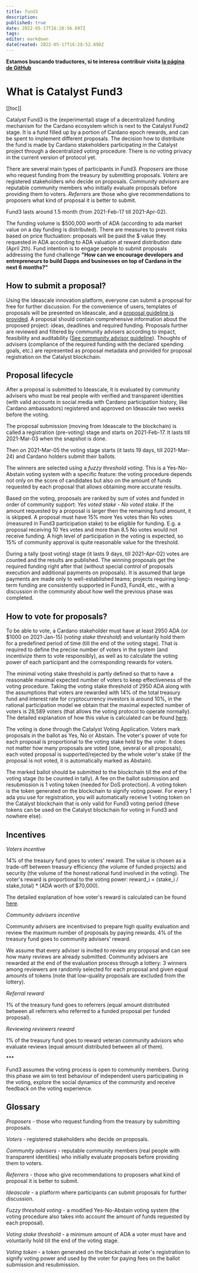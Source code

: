 ```yaml
---
title: fund3
description: 
published: true
date: 2022-05-17T16:28:56.697Z
tags: 
editor: markdown
dateCreated: 2022-05-17T16:28:52.890Z
---
```


__Estamos buscando traductores, si te interesa contribuir visita [la página de GitHub](https://github.com/Project-Catalyst/project-catalyst.github.io)__

# What is Catalyst Fund3

[[toc]]

Catalyst Fund3 is the (experimental) stage of a decentralized funding mechanism for the Cardano ecosystem which is next to the Catalyst Fund2 stage. It is a fund filled up by a portion of Cardano epoch rewards, and can be spent to implement different proposals. The decision how to distribute the fund is made by Cardano stakeholders participating in the Catalyst project through a decentralized voting procedure. There is no voting privacy in the current version of protocol yet.

There are several main types of participants in Fund3. _Proposers_ are those who request funding from the treasury by submitting proposals. _Voters_ are registered stakeholders who decide on proposals. _Community advisers_ are reputable community members who initially evaluate proposals before providing them to voters. _Referrers_ are those who give recommendations to proposers what kind of proposal it is better to submit.

Fund3 lasts around 1.5 month (from 2021-Feb-17 till 2021-Apr-02).

The funding volume is \$500,000 worth of ADA (according to ada market value on a day funding is distributed). There are measures to prevent risks based on price fluctuation\: proposals will be paid the $ value they requested in ADA according to ADA valuation at reward distribution date (April 2th).
Fund intention is to engage people to submit proposals addressing the fund challenge
**&quot;How can we encourage developers and entrepreneurs to build Dapps and businesses on top of Cardano in the next 6 months?&quot;**

## How to submit a proposal?

Using the Ideascale innovation platform, everyone can submit a proposal for free for further discussion. For the convenience of users, templates of proposals will be presented on Ideascale, and a [proposal guideline is provided](https://docs.google.com/document/d/1oE_cnP0gksdAanXV4w5DYaDNp_tbYEvyHhTUG4HYZ3Q/edit). A proposal should contain comprehensive information about the proposed project: ideas, deadlines and required funding. Proposals further are reviewed and filtered by community advisers according to impact, feasibility and auditability ([See community advisor guideline](https://docs.google.com/document/d/13GDOj2vuxZzQttagfgnS3hbnP65xsSsWbf_6TURLI_U/edit#)). Thoughts of advisers (compliance of the required funding with the declared spending goals, etc.) are represented as proposal metadata and provided for proposal registration on the Catalyst blockchain.

## Proposal lifecycle

After a proposal is submitted to Ideascale, it is evaluated by community advisers who must be real people with verified and transparent identities (with valid accounts in social media with Cardano participation history, like Cardano ambassadors) registered and approved on Ideascale two weeks before the voting.

The proposal submission (moving from Ideascale to the blockchain) is called a registration (pre-voting) stage and starts on 2021-Feb-17. It lasts till 2021-Mar-03 when the snapshot is done.

Then on 2021-Mar-05 the voting stage starts (it lasts 19 days, till 2021-Mar-24) and Cardano holders submit their ballots.

The winners are selected using a _fuzzy threshold voting_. This is a Yes-No-Abstain voting system with a specific feature: the voting procedure depends not only on the score of candidates but also on the amount of funds requested by each proposal that allows obtaining more accurate results.

Based on the voting, proposals are ranked by sum of votes and funded in order of community support: _Yes voted stake_ - _No voted stake_. If the amount requested by a proposal is larger then the remaining fund amount, it is skipped. A proposal must have 15% more Yes votes than No votes (measured in Fund3 participation stake) to be eligible for funding. E.g. a proposal receiving 10 Yes votes and more than 8.5 No votes would not receive funding. A high level of participation in the voting is expected, so 15% of community approval is quite reasonable value for the threshold.

During a tally (post voting) stage (it lasts 9 days, till 2021-Apr-02) votes are counted and the results are published. The winning proposals get the required funding right after that (without special control of proposals execution and additional payments on proposals). It is assumed that large payments are made only to well-established teams; projects requiring long-term funding are consistently supported in Fund3, Fund4, etc., with a discussion in the community about how well the previous phase was completed.

## How to vote for proposals?

To be able to vote, a Cardano stakeholder must have at least 2950 ADA (or $1000 on 2021-Jan-15) (_voting stake threshold_) and voluntarily hold them for a predefined period of time (till the end of the voting stage). That is required to define the precise number of voters in the system (and incentivize them to vote responsibly), as well as to calculate the voting power of each participant and the corresponding rewards for voters.

The minimal voting stake threshold is partly defined so that to have a reasonable maximal expected number of voters to keep effectiveness of the voting procedure. Taking the voting stake threshold of 2950 ADA along with the assumptions that voters are rewarded with 14% of the total treasury fund and interest rate for cryptocurrency investors is around 10%, in the rational participation model we obtain that the maximal expected number of voters is 28,589 voters (that allows the voting protocol to operate normally). The detailed explanation of how this value is calculated can be found [here](https://docs.google.com/document/d/10DoE5oJ1J90spVNt__v8KRUScwkFjar22qfd38pIZL0/edit).

The voting is done through the Catalyst Voting Application. Voters mark proposals in the ballot as Yes, No or Abstain. The voter&#39;s power of vote for each proposal is proportional to the voting stake held by the voter. It does not matter how many proposals are voted (one, several or all proposals), each voted proposal is supported/rejected by the whole voter&#39;s stake (if the proposal is not voted, it is automatically marked as Abstain).

The marked ballot should be submitted to the blockchain till the end of the voting stage (to be counted in tally). A fee on the ballot submission and resubmission is 1 voting token (needed for DoS protection). A voting token is the token generated on the blockchain to signify voting power. For every 1 ada you use for registration, you will automatically receive 1 voting token on the Catalyst blockchain that is only valid for Fund3 voting period (these tokens can be used on the Catalyst blockchain for voting in Fund3 and nowhere else).

## Incentives

_Voters incentive_

14% of the treasury fund goes to voters&#39; reward. The value is chosen as a trade-off between treasury efficiency (the volume of funded projects) and security (the volume of the honest rational fund involved in the voting). The voter&#39;s reward is proportional to the voting power: reward\_i = (stake\_i / stake\_total) \* (ADA worth of $70,000).

The detailed explanation of how voter&#39;s reward is calculated can be found [here](https://docs.google.com/document/d/1Z2qLzGbLQxLgfDKqnTZFTL3IM28V8uUykptng0p5jbE/edit).

_Community advisers incentive_

Community advisers are incentivised to prepare high quality evaluation and review the maximum number of proposals by paying rewards. 4% of the treasury fund goes to community advisers&#39; reward.

We assume that every adviser is invited to review any proposal and can see how many reviews are already submitted. Community advisers are rewarded at the end of the evaluation process through a lottery: 3 winners among reviewers are randomly selected for each proposal and given equal amounts of tokens (note that low-quality proposals are excluded from the lottery).

_Referral reward_

1% of the treasury fund goes to referrers (equal amount distributed between all referrers who referred to a funded proposal per funded proposal).

_Reviewing reviewers reward_

1% of the treasury fund goes to reward veteran community advisors who evaluate reviews (equal amount distributed between all of them).

\*\*\*

Fund3 assumes the voting process is open to community members. During this phase we aim to test behaviour of independent users participating in the voting, explore the social dynamics of the community and receive feedback on the voting experience.

## Glossary

_Proposers_ - those who request funding from the treasury by submitting proposals.

_Voters_ - registered stakeholders who decide on proposals.

_Community advisers_ - reputable community members (real people with transparent identities) who initially evaluate proposals before providing them to voters.

_Referrers_ - those who give recommendations to proposers what kind of proposal it is better to submit.

_Ideascale_ - a platform where participants can submit proposals for further discussion.

_Fuzzy threshold voting_ - a modified Yes-No-Abstain voting system (the voting procedure also takes into account the amount of funds requested by each proposal).

_Voting stake threshold_ - a minimum amount of ADA a voter must have and voluntarily hold till the end of the voting stage.

_Voting token_ - a token generated on the blockchain at voter&#39;s registration to signify voting power and used by the voter for paying fees on the ballot submission and resubmission.
